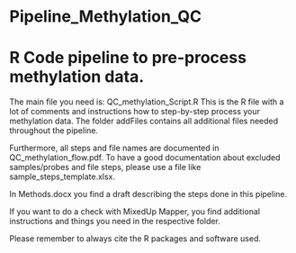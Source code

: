 # Pipeline_Methylation_QC
# R Code pipeline to pre-process methylation data.

The main file you need is: QC_methylation_Script.R
This is the R file with a lot of comments and instructions how to step-by-step process your methylation data.
The folder addFiles contains all additional files needed throughout the pipeline.

Furthermore, all steps and file names are documented in QC_methylation_flow.pdf.
To have a good documentation about excluded samples/probes and file steps, please use a file like sample_steps_template.xlsx.

In Methods.docx you find a draft describing the steps done in this pipeline.

If you want to do a check with MixedUp Mapper, you find additional instructions and things you need in the respective folder.

Please remember to always cite the R packages and software used.
